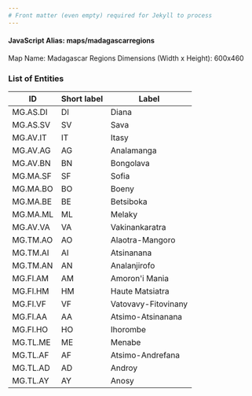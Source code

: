 ```yaml
---
# Front matter (even empty) required for Jekyll to process
---
```


#### JavaScript Alias: maps/madagascarregions

Map Name: Madagascar Regions
Dimensions (Width x Height): 600x460

### List of Entities

ID | Short label | Label
---|---|---|
MG.AS.DI|DI|Diana
MG.AS.SV|SV|Sava
MG.AV.IT|IT|Itasy
MG.AV.AG|AG|Analamanga
MG.AV.BN|BN|Bongolava
MG.MA.SF|SF|Sofia
MG.MA.BO|BO|Boeny
MG.MA.BE|BE|Betsiboka
MG.MA.ML|ML|Melaky
MG.AV.VA|VA|Vakinankaratra
MG.TM.AO|AO|Alaotra-Mangoro
MG.TM.AI|AI|Atsinanana
MG.TM.AN|AN|Analanjirofo
MG.FI.AM|AM|Amoron\'i Mania
MG.FI.HM|HM|Haute Matsiatra
MG.FI.VF|VF|Vatovavy-Fitovinany
MG.FI.AA|AA|Atsimo-Atsinanana
MG.FI.HO|HO|Ihorombe
MG.TL.ME|ME|Menabe
MG.TL.AF|AF|Atsimo-Andrefana
MG.TL.AD|AD|Androy
MG.TL.AY|AY|Anosy

